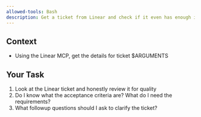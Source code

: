 ```yaml
---
allowed-tools: Bash
description: Get a ticket from Linear and check if it even has enough information for me to know what I am supposed to do 
---
```


## Context

- Using the Linear MCP, get the details for ticket $ARGUMENTS

## Your Task

1. Look at the Linear ticket and honestly review it for quality
2. Do I know what the acceptance criteria are? What do I need the requirements?
3. What followup questions should I ask to clarify the ticket?

